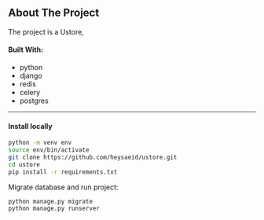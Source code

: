 ## About The Project
The project is a Ustore,


#### Built With:
  - python
  - django
  - redis
  - celery 
  - postgres
   ------------------------------------
   
#### Install locally
```bash
python -m venv env
source env/bin/activate
git clone https://github.com/heysaeid/ustore.git
cd ustore
pip install -r requirements.txt
```

Migrate database and run project:
```
python manage.py migrate
python manage.py runserver
